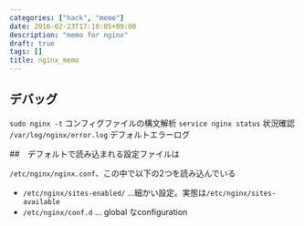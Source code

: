 ```yaml
---
categories: ["hack", "memo"]
date: 2016-02-23T17:10:05+09:00
description: "memo for nginx"
draft: true
tags: []
title: nginx_memo
---
```


## デバッグ
`sudo nginx -t` コンフィグファイルの構文解析
`service nginx status` 状況確認
`/var/log/nginx/error.log` デフォルトエラーログ

##　デフォルトで読み込まれる設定ファイルは

`/etc/nginx/nginx.conf`、この中で以下の2つを読み込んでいる

- `/etc/nginx/sites-enabled/` ...細かい設定。実態は`/etc/nginx/sites-available`
- `/etc/nginx/conf.d` ... global なconfiguration



